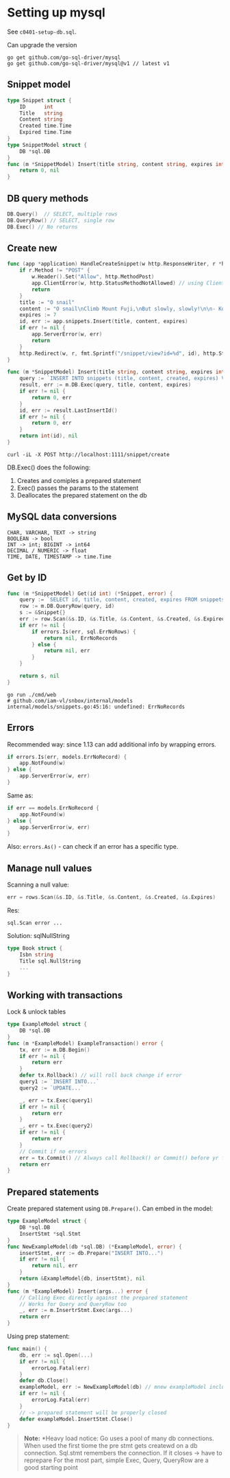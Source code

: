 # Setting up mysql

See `c0401-setup-db.sql`.

Can upgrade the version

```
go get github.com/go-sql-driver/mysql
go get github.com/go-sql-driver/mysql@v1 // latest v1
```

## Snippet model 

```go
type Snippet struct {
	ID      int
	Title   string
	Content string
	Created time.Time
	Expired time.Time
}
type SnippetModel struct {
	DB *sql.DB
}
func (m *SnippetModel) Insert(title string, content string, expires int) (int, error) {
	return 0, nil
}
```

## DB query methods 

```go
DB.Query()  // SELECT, multiple rows
DB.QueryRow() // SELECT, single row
DB.Exec() // No returns 
```

## Create new

```go
func (app *application) HandleCreateSnippet(w http.ResponseWriter, r *http.Request) {
	if r.Method != "POST" {
		w.Header().Set("Allow", http.MethodPost)
		app.ClientError(w, http.StatusMethodNotAllowed) // using ClientError()
		return
	}
	title := "O snail"
	content := "O snail\nClimb Mount Fuji,\nBut slowly, slowly!\n\n- Kobayashi Issa"
	expires := 7
	id, err := app.snippets.Insert(title, content, expires)
	if err != nil {
		app.ServerError(w, err)
		return
	}
	http.Redirect(w, r, fmt.Sprintf("/snippet/view?id=%d", id), http.StatusSeeOther)
}

func (m *SnippetModel) Insert(title string, content string, expires int) (int, error) {
	query := `INSERT INTO snippets (title, content, created, expires) VALUES(?, ?, UTC_TIMESTAMP(), DATE_ADD(UTC_TIMESTAMP(), INTERVAL ? DAY))`
	result, err := m.DB.Exec(query, title, content, expires)
	if err != nil {
		return 0, err
	}
	id, err := result.LastInsertId()
	if err != nil {
		return 0, err
	}
	return int(id), nil
}
```

```
curl -iL -X POST http://localhost:1111/snippet/create
```
DB.Exec() does the following:
1. Creates and comiples a prepared statement
2. Exec() passes the params to the statement
3. Deallocates the prepared statement on the db

## MySQL data conversions

```
CHAR, VARCHAR, TEXT -> string
BOOLEAN -> bool 
INT -> int; BIGINT -> int64
DECIMAL / NUMERIC -> float
TIME, DATE, TIMESTAMP -> time.Time
```

## Get by ID

```go
func (m *SnippetModel) Get(id int) (*Snippet, error) {
	query := `SELECT id, title, content, created, expires FROM snippets WHERE expires > UTC_TIMESTAMP() AND id = ?`
	row := m.DB.QueryRow(query, id)
	s := &Snippet{}
	err := row.Scan(&s.ID, &s.Title, &s.Content, &s.Created, &s.Expired)
	if err != nil {
		if errors.Is(err, sql.ErrNoRows) {
			return nil, ErrNoRecords
		} else {
			return nil, err
		}
	}

	return s, nil
}
```

```
go run ./cmd/web
# github.com/iam-vl/snbox/internal/models
internal/models/snippets.go:45:16: undefined: ErrNoRecords
```

## Errors 

Recommended way: since 1.13 can add additional info by wrapping errors.
```go
if errors.Is(err, models.ErrNoRecord) {
	app.NotFound(w)
} else {
	app.ServerError(w, err)
}
```
Same as: 
```go
if err == models.ErrNoRecord {
	app.NotFound(w)
} else {
	app.ServerError(w, err)
}

```
Also: `errors.As()` - can check if an error has a specific type. 

## Manage null values

Scanning a null value: 

```go
err = rows.Scan(&s.ID, &s.Title, &s.Content, &s.Created, &s.Expires)
```
Res:
```
sql.Scan error ...
```

Solution: sqlNullString 
```go
type Book struct {
	Isbn string
	Title sql.NullString
	...
}
```

## Working with transactions 
Lock & unlock tables

```go
type ExampleModel struct {
	DB *sql.DB
}
func (m *ExampleModel) ExampleTransaction() error {
	tx, err := m.DB.Begin()
	if err != nil {
		return err
	}
	defer tx.Rollback() // will roll back change if error
	query1 := `INSERT INTO...`
	query2 := `UPDATE...`

	_, err = tx.Exec(query1)
	if err != nil {
		return err
	}
	_, err = tx.Exec(query2)
	if err != nil {
		return err
	}
	// Commit if no errors
	err = tx.Commit() // Always call Rollback() or Commit() before yr function returns
	return err
}
```

## Prepared statements 

Create prepared statement using `DB.Prepare()`. Can embed in the model:
```go
type ExampleModel struct {
	DB *sql.DB
	InsertStmt *sql.Stmt
}
func NewExampleModel(db *sql.DB) (*ExampleModel, error) {
	insertStmt, err := db.Prepare("INSERT INTO...")
	if err != nil {
		return nil, err
	}
	return &ExampleModel{db, insertStmt}, nil
} 
func (m *ExampleModel) Insert(args...) error {
	// Calling Exec directly against the prepared statement
	// Works for Query and QueryRow too
	_, err := m.InsertrStmt.Exec(args...)
	return err
}
```
Using prep statement:
```go 
func main() {
	db, err := sql.Open(...)
	if err != nil {
		errorLog.Fatal(err)
	}
	defer db.Close()
	exampleModel, err := NewExampleModel(db) // mnew exampleModel includes the prepared statement
	if err != nil {
		errorLog.Fatal(err)
	}
	// -> prepared statement will be properly closed
	defer exampleModel.InsertStmt.Close() 
}
```
>**Note:**
>*Heavy load notice: Go uses a pool of many db connections.\
>When used the first tiome the pre stmt gets createwd on a db connection. 
>Sql.stmt remembers the connection. If it closes -> have to reprepare
>For the most part, simple Exec, Query, QueryRow are a good starting point
